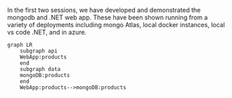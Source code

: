 In the first two sessions, we have developed and demonstrated the mongodb and .NET web app. These have been shown running from a variety of deployments including mongo Atlas, local docker instances, local vs code .NET, and in azure.
```mermaid
graph LR
    subgraph api
    WebApp:products
    end
    subgraph data
    mongoDB:products
    end
    WebApp:products-->mongoDB:products
```